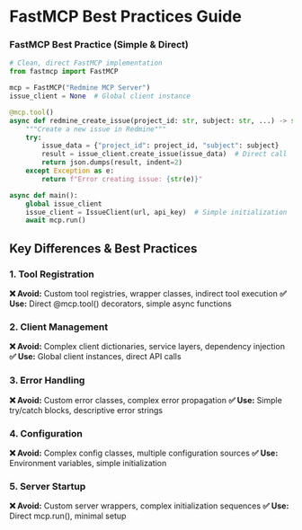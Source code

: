 # FastMCP Best Practices Guide

### FastMCP Best Practice (Simple & Direct)
```python
# Clean, direct FastMCP implementation
from fastmcp import FastMCP

mcp = FastMCP("Redmine MCP Server")
issue_client = None  # Global client instance

@mcp.tool()
async def redmine_create_issue(project_id: str, subject: str, ...) -> str:
    """Create a new issue in Redmine"""
    try:
        issue_data = {"project_id": project_id, "subject": subject}
        result = issue_client.create_issue(issue_data)  # Direct call
        return json.dumps(result, indent=2)
    except Exception as e:
        return f"Error creating issue: {str(e)}"

async def main():
    global issue_client
    issue_client = IssueClient(url, api_key)  # Simple initialization
    await mcp.run()
```

## Key Differences & Best Practices

### 1. Tool Registration
**❌ Avoid:** Custom tool registries, wrapper classes, indirect tool execution
**✅ Use:** Direct @mcp.tool() decorators, simple async functions

### 2. Client Management
**❌ Avoid:** Complex client dictionaries, service layers, dependency injection
**✅ Use:** Global client instances, direct API calls

### 3. Error Handling
**❌ Avoid:** Custom error classes, complex error propagation
**✅ Use:** Simple try/catch blocks, descriptive error strings

### 4. Configuration
**❌ Avoid:** Complex config classes, multiple configuration sources
**✅ Use:** Environment variables, simple initialization

### 5. Server Startup
**❌ Avoid:** Custom server wrappers, complex initialization sequences
**✅ Use:** Direct mcp.run(), minimal setup


